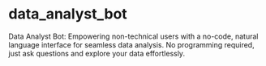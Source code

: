 # data_analyst_bot
Data Analyst Bot: Empowering non-technical users with a no-code, natural language interface for seamless data analysis. No programming required, just ask questions and explore your data effortlessly.
